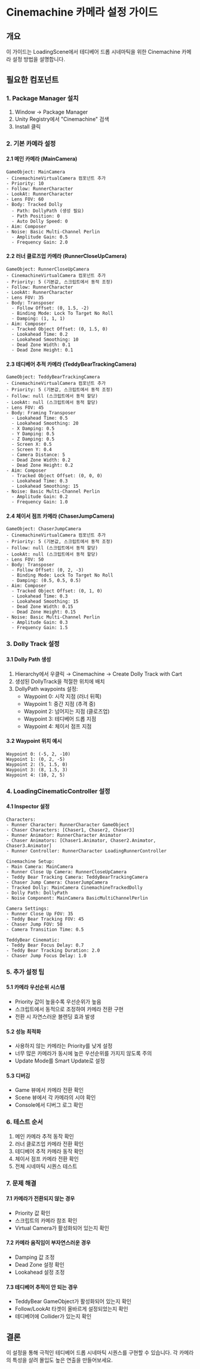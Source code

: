 # Cinemachine 카메라 설정 가이드

## 개요
이 가이드는 LoadingScene에서 테디베어 드롭 시네마틱을 위한 Cinemachine 카메라 설정 방법을 설명합니다.

## 필요한 컴포넌트

### 1. Package Manager 설치
1. Window → Package Manager
2. Unity Registry에서 "Cinemachine" 검색
3. Install 클릭

### 2. 기본 카메라 설정

#### 2.1 메인 카메라 (MainCamera)
```
GameObject: MainCamera
- CinemachineVirtualCamera 컴포넌트 추가
- Priority: 10
- Follow: RunnerCharacter
- LookAt: RunnerCharacter
- Lens FOV: 60
- Body: Tracked Dolly
  - Path: DollyPath (생성 필요)
  - Path Position: 0
  - Auto Dolly Speed: 0
- Aim: Composer
- Noise: Basic Multi-Channel Perlin
  - Amplitude Gain: 0.5
  - Frequency Gain: 2.0
```

#### 2.2 러너 클로즈업 카메라 (RunnerCloseUpCamera)
```
GameObject: RunnerCloseUpCamera
- CinemachineVirtualCamera 컴포넌트 추가
- Priority: 5 (기본값, 스크립트에서 동적 조정)
- Follow: RunnerCharacter
- LookAt: RunnerCharacter
- Lens FOV: 35
- Body: Transposer
  - Follow Offset: (0, 1.5, -2)
  - Binding Mode: Lock To Target No Roll
  - Damping: (1, 1, 1)
- Aim: Composer
  - Tracked Object Offset: (0, 1.5, 0)
  - Lookahead Time: 0.2
  - Lookahead Smoothing: 10
  - Dead Zone Width: 0.1
  - Dead Zone Height: 0.1
```

#### 2.3 테디베어 추적 카메라 (TeddyBearTrackingCamera)
```
GameObject: TeddyBearTrackingCamera
- CinemachineVirtualCamera 컴포넌트 추가
- Priority: 5 (기본값, 스크립트에서 동적 조정)
- Follow: null (스크립트에서 동적 할당)
- LookAt: null (스크립트에서 동적 할당)
- Lens FOV: 45
- Body: Framing Transposer
  - Lookahead Time: 0.5
  - Lookahead Smoothing: 20
  - X Damping: 0.5
  - Y Damping: 0.5
  - Z Damping: 0.5
  - Screen X: 0.5
  - Screen Y: 0.4
  - Camera Distance: 5
  - Dead Zone Width: 0.2
  - Dead Zone Height: 0.2
- Aim: Composer
  - Tracked Object Offset: (0, 0, 0)
  - Lookahead Time: 0.3
  - Lookahead Smoothing: 15
- Noise: Basic Multi-Channel Perlin
  - Amplitude Gain: 0.2
  - Frequency Gain: 1.0
```

#### 2.4 체이서 점프 카메라 (ChaserJumpCamera)
```
GameObject: ChaserJumpCamera
- CinemachineVirtualCamera 컴포넌트 추가
- Priority: 5 (기본값, 스크립트에서 동적 조정)
- Follow: null (스크립트에서 동적 할당)
- LookAt: null (스크립트에서 동적 할당)
- Lens FOV: 50
- Body: Transposer
  - Follow Offset: (0, 2, -3)
  - Binding Mode: Lock To Target No Roll
  - Damping: (0.5, 0.5, 0.5)
- Aim: Composer
  - Tracked Object Offset: (0, 1, 0)
  - Lookahead Time: 0.3
  - Lookahead Smoothing: 15
  - Dead Zone Width: 0.15
  - Dead Zone Height: 0.15
- Noise: Basic Multi-Channel Perlin
  - Amplitude Gain: 0.3
  - Frequency Gain: 1.5
```

### 3. Dolly Track 설정

#### 3.1 Dolly Path 생성
1. Hierarchy에서 우클릭 → Cinemachine → Create Dolly Track with Cart
2. 생성된 DollyTrack을 적절한 위치에 배치
3. DollyPath waypoints 설정:
   - Waypoint 0: 시작 지점 (러너 뒤쪽)
   - Waypoint 1: 중간 지점 (추격 중)
   - Waypoint 2: 넘어지는 지점 (클로즈업)
   - Waypoint 3: 테디베어 드롭 지점
   - Waypoint 4: 체이서 점프 지점

#### 3.2 Waypoint 위치 예시
```
Waypoint 0: (-5, 2, -10)
Waypoint 1: (0, 2, -5)
Waypoint 2: (5, 1.5, 0)
Waypoint 3: (8, 1.5, 3)
Waypoint 4: (10, 2, 5)
```

### 4. LoadingCinematicController 설정

#### 4.1 Inspector 설정
```
Characters:
- Runner Character: RunnerCharacter GameObject
- Chaser Characters: [Chaser1, Chaser2, Chaser3]
- Runner Animator: RunnerCharacter Animator
- Chaser Animators: [Chaser1.Animator, Chaser2.Animator, Chaser3.Animator]
- Runner Controller: RunnerCharacter LoadingRunnerController

Cinemachine Setup:
- Main Camera: MainCamera
- Runner Close Up Camera: RunnerCloseUpCamera
- Teddy Bear Tracking Camera: TeddyBearTrackingCamera
- Chaser Jump Camera: ChaserJumpCamera
- Tracked Dolly: MainCamera CinemachineTrackedDolly
- Dolly Path: DollyPath
- Noise Component: MainCamera BasicMultiChannelPerlin

Camera Settings:
- Runner Close Up FOV: 35
- Teddy Bear Tracking FOV: 45
- Chaser Jump FOV: 50
- Camera Transition Time: 0.5

TeddyBear Cinematic:
- Teddy Bear Focus Delay: 0.7
- Teddy Bear Tracking Duration: 2.0
- Chaser Jump Focus Delay: 1.0
```

### 5. 추가 설정 팁

#### 5.1 카메라 우선순위 시스템
- Priority 값이 높을수록 우선순위가 높음
- 스크립트에서 동적으로 조정하여 카메라 전환 구현
- 전환 시 자연스러운 블렌딩 효과 발생

#### 5.2 성능 최적화
- 사용하지 않는 카메라는 Priority를 낮게 설정
- 너무 많은 카메라가 동시에 높은 우선순위를 가지지 않도록 주의
- Update Mode를 Smart Update로 설정

#### 5.3 디버깅
- Game 뷰에서 카메라 전환 확인
- Scene 뷰에서 각 카메라의 시야 확인
- Console에서 디버그 로그 확인

### 6. 테스트 순서
1. 메인 카메라 추적 동작 확인
2. 러너 클로즈업 카메라 전환 확인
3. 테디베어 추적 카메라 동작 확인
4. 체이서 점프 카메라 전환 확인
5. 전체 시네마틱 시퀀스 테스트

### 7. 문제 해결

#### 7.1 카메라가 전환되지 않는 경우
- Priority 값 확인
- 스크립트의 카메라 참조 확인
- Virtual Camera가 활성화되어 있는지 확인

#### 7.2 카메라 움직임이 부자연스러운 경우
- Damping 값 조정
- Dead Zone 설정 확인
- Lookahead 설정 조정

#### 7.3 테디베어 추적이 안 되는 경우
- TeddyBear GameObject가 활성화되어 있는지 확인
- Follow/LookAt 타겟이 올바르게 설정되었는지 확인
- 테디베어에 Collider가 있는지 확인

## 결론
이 설정을 통해 극적인 테디베어 드롭 시네마틱 시퀀스를 구현할 수 있습니다. 각 카메라의 특성을 살려 몰입도 높은 연출을 만들어보세요. 
